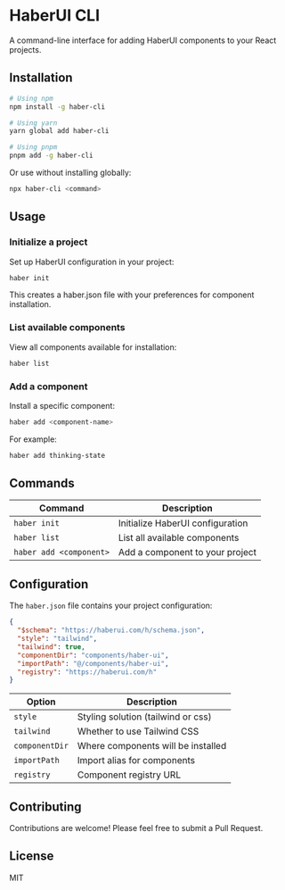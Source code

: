 # HaberUI CLI

A command-line interface for adding HaberUI components to your React projects.

## Installation

```bash
# Using npm
npm install -g haber-cli

# Using yarn
yarn global add haber-cli

# Using pnpm
pnpm add -g haber-cli
```

Or use without installing globally:

```bash
npx haber-cli <command>
```

## Usage

### Initialize a project

Set up HaberUI configuration in your project:

```bash
haber init
```

This creates a haber.json file with your preferences for component installation.

### List available components

View all components available for installation:

```bash
haber list
```

### Add a component

Install a specific component:

```bash
haber add <component-name>
```

For example:

```bash
haber add thinking-state
```

## Commands

| Command                 | Description                      |
| ----------------------- | -------------------------------- |
| `haber init`            | Initialize HaberUI configuration |
| `haber list`            | List all available components    |
| `haber add <component>` | Add a component to your project  |

## Configuration

The `haber.json` file contains your project configuration:

```json
{
  "$schema": "https://haberui.com/h/schema.json",
  "style": "tailwind",
  "tailwind": true,
  "componentDir": "components/haber-ui",
  "importPath": "@/components/haber-ui",
  "registry": "https://haberui.com/h"
}
```

| Option         | Description                        |
| -------------- | ---------------------------------- |
| `style`        | Styling solution (tailwind or css) |
| `tailwind`     | Whether to use Tailwind CSS        |
| `componentDir` | Where components will be installed |
| `importPath`   | Import alias for components        |
| `registry`     | Component registry URL             |

## Contributing

Contributions are welcome! Please feel free to submit a Pull Request.

## License

MIT
